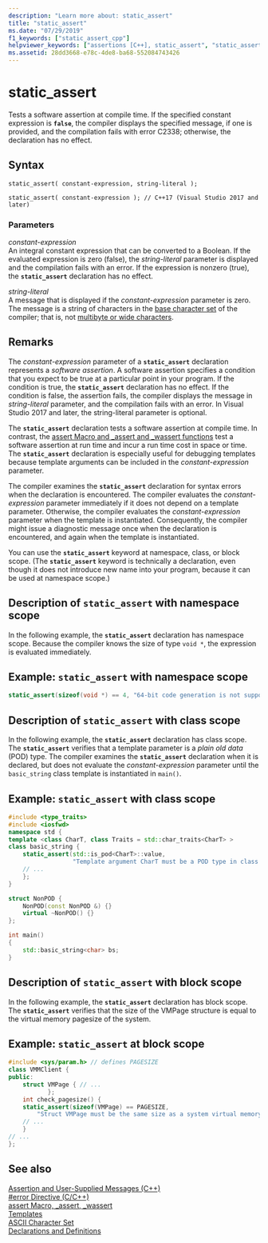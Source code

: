 ```yaml
---
description: "Learn more about: static_assert"
title: "static_assert"
ms.date: "07/29/2019"
f1_keywords: ["static_assert_cpp"]
helpviewer_keywords: ["assertions [C++], static_assert", "static_assert"]
ms.assetid: 28dd3668-e78c-4de8-ba68-552084743426
---
```

# static_assert

Tests a software assertion at compile time. If the specified constant expression is **`false`**, the compiler displays the specified message, if one is provided, and the compilation fails with error C2338; otherwise, the declaration has no effect.

## Syntax

```
static_assert( constant-expression, string-literal );

static_assert( constant-expression ); // C++17 (Visual Studio 2017 and later)
```

### Parameters

*constant-expression*\
An integral constant expression that can be converted to a Boolean. If the evaluated expression is zero (false), the *string-literal* parameter is displayed and the compilation fails with an error. If the expression is nonzero (true), the **`static_assert`** declaration has no effect.

*string-literal*\
A message that is displayed if the *constant-expression* parameter is zero. The message is a string of characters in the [base character set](../c-language/ascii-character-set.md) of the compiler; that is, not [multibyte or wide characters](../c-language/multibyte-and-wide-characters.md).

## Remarks

The *constant-expression* parameter of a **`static_assert`** declaration represents a *software assertion*. A software assertion specifies a condition that you expect to be true at a particular point in your program. If the condition is true, the **`static_assert`** declaration has no effect. If the condition is false, the assertion fails, the compiler displays the message in *string-literal* parameter, and the compilation fails with an error. In Visual Studio 2017 and later, the string-literal parameter is optional.

The **`static_assert`** declaration tests a software assertion at compile time. In contrast, the [assert Macro and _assert and _wassert functions](../c-runtime-library/reference/assert-macro-assert-wassert.md) test a software assertion at run time and incur a run time cost in space or time. The **`static_assert`** declaration is especially useful for debugging templates because template arguments can be included in the *constant-expression* parameter.

The compiler examines the **`static_assert`** declaration for syntax errors when the declaration is encountered. The compiler evaluates the *constant-expression* parameter immediately if it does not depend on a template parameter. Otherwise, the compiler evaluates the *constant-expression* parameter when the template is instantiated. Consequently, the compiler might issue a diagnostic message once when the declaration is encountered, and again when the template is instantiated.

You can use the **`static_assert`** keyword at namespace, class, or block scope. (The **`static_assert`** keyword is technically a declaration, even though it does not introduce new name into your program, because it can be used at namespace scope.)

## Description of `static_assert` with namespace scope

In the following example, the **`static_assert`** declaration has namespace scope. Because the compiler knows the size of type `void *`, the expression is evaluated immediately.

## Example: `static_assert` with namespace scope

```cpp
static_assert(sizeof(void *) == 4, "64-bit code generation is not supported.");
```

## Description of `static_assert` with class scope

In the following example, the **`static_assert`** declaration has class scope. The **`static_assert`** verifies that a template parameter is a *plain old data* (POD) type. The compiler examines the **`static_assert`** declaration when it is declared, but does not evaluate the *constant-expression* parameter until the `basic_string` class template is instantiated in `main()`.

## Example: `static_assert` with class scope

```cpp
#include <type_traits>
#include <iosfwd>
namespace std {
template <class CharT, class Traits = std::char_traits<CharT> >
class basic_string {
    static_assert(std::is_pod<CharT>::value,
                  "Template argument CharT must be a POD type in class template basic_string");
    // ...
    };
}

struct NonPOD {
    NonPOD(const NonPOD &) {}
    virtual ~NonPOD() {}
};

int main()
{
    std::basic_string<char> bs;
}
```

## Description of `static_assert` with block scope

In the following example, the **`static_assert`** declaration has block scope. The **`static_assert`** verifies that the size of the VMPage structure is equal to the virtual memory pagesize of the system.

## Example: `static_assert` at block scope

```cpp
#include <sys/param.h> // defines PAGESIZE
class VMMClient {
public:
    struct VMPage { // ...
           };
    int check_pagesize() {
    static_assert(sizeof(VMPage) == PAGESIZE,
        "Struct VMPage must be the same size as a system virtual memory page.");
    // ...
    }
// ...
};
```

## See also

[Assertion and User-Supplied Messages (C++)](../cpp/assertion-and-user-supplied-messages-cpp.md)<br/>
[#error Directive (C/C++)](../preprocessor/hash-error-directive-c-cpp.md)<br/>
[assert Macro, _assert, _wassert](../c-runtime-library/reference/assert-macro-assert-wassert.md)<br/>
[Templates](../cpp/templates-cpp.md)<br/>
[ASCII Character Set](../c-language/ascii-character-set.md)<br/>
[Declarations and Definitions](declarations-and-definitions-cpp.md)
